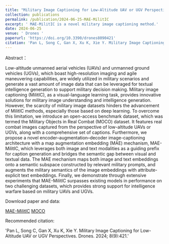 ```yaml
---
title: "Military Image Captioning for Low-Altitude UAV or UGV Perspectives"
collection: publications
permalink: /publication/2024-06-25-MAE-MilitIC
excerpt: ' MAE-MilitIC is a novel military image captioning method.'
date: 2024-06-25
venue: ' Drones '
paperurl: 'https://doi.org/10.3390/drones8090421'
citation: 'Pan L, Song C, Gan X, Xu K, Xie Y. Military Image Captioning for Low-Altitude UAV or UGV Perspectives. Drones. 2024; 8(9):421.'
---
```


Abstract：

Low-altitude unmanned aerial vehicles (UAVs) and unmanned ground vehicles (UGVs), which boast high-resolution imaging and agile maneuvering capabilities, are widely utilized in military scenarios and generate a vast amount of image data that can be leveraged for textual intelligence generation to support military decision making. Military image captioning (MilitIC), as a visual-language learning task, provides innovative solutions for military image understanding and intelligence generation. However, the scarcity of military image datasets hinders the advancement of MilitIC methods, especially those based on deep learning. To overcome this limitation, we introduce an open-access benchmark dataset, which was termed the Military Objects in Real Combat (MOCO) dataset. It features real combat images captured from the perspective of low-altitude UAVs or UGVs, along with a comprehensive set of captions. Furthermore, we propose a novel encoder–augmentation–decoder image-captioning architecture with a map augmentation embedding (MAE) mechanism, MAE-MilitIC, which leverages both image and text modalities as a guiding prefix for caption generation and bridges the semantic gap between visual and textual data. The MAE mechanism maps both image and text embeddings onto a semantic subspace constructed by relevant military prompts, and augments the military semantics of the image embeddings with attribute-explicit text embeddings. Finally, we demonstrate through extensive experiments that MAE-MilitIC surpasses existing models in performance on two challenging datasets, which provides strong support for intelligence warfare based on military UAVs and UGVs.

Download paper and data:

[MAE-MilitIC](https://doi.org/10.3390/drones8090421)
[MOCO](https://github.com/Panlizhi/MOCO)

Recommended citation:

'Pan L, Song C, Gan X, Xu K, Xie Y. Military Image Captioning for Low-Altitude UAV or UGV Perspectives. Drones. 2024; 8(9):421.'
